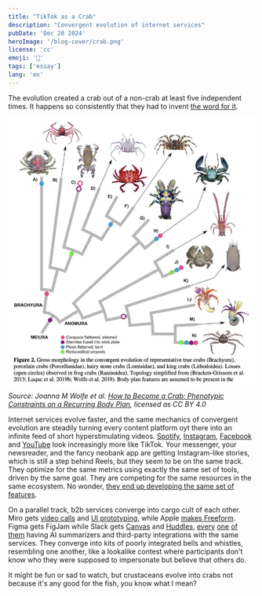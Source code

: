 ```yaml
---
title: "TikTok as a Crab"
description: "Convergent evolution of internet services"
pubDate: 'Dec 20 2024'
heroImage: '/blog-cover/crab.png'
license: 'cc'
emoji: '🦀'
tags: ['essay']
lang: 'en'
---
```

The evolution created a crab out of a non-crab at least five independent times. It happens so consistently that they had to invent [the word for it](https://en.wikipedia.org/wiki/Carcinisation).

_![Gross morphology in the convergent evolution of representative true crabs, porcelain crabs, hairy stone crabs, and king crabs.](../../blog-images/crab/crab-morphology.png)
Source: Joanna M Wolfe et al. [How to Become a Crab: Phenotypic Constraints on a Recurring Body Plan](https://www.researchgate.net/publication/347928262_How_to_Become_a_Crab_Phenotypic_Constraints_on_a_Recurring_Body_Plan), licensed as CC BY 4.0_

Internet services evolve faster, and the same mechanics of convergent evolution are steadily turning every content platform oyt there into an infinite feed of short hyperstimulating videos. [Spotify](https://www.theverge.com/2023/3/8/23630821/spotify-design-home-music-podcasts-audiobooks-app), [Instagram](https://www.vice.com/en/article/instagram-tiktok-video-meta/), [Facebook](https://www.cbc.ca/news/business/tiktok-instagram-1.6534633) and [YouTube](https://techcrunch.com/2024/10/03/youtube-takes-on-tiktok-with-longer-shorts-templates-trends-and-more/) look increasingly more like TikTok. Your messenger, your newsreader, and the fancy neobank app are getting Instagram-like stories, which is still a step behind Reels, but they seem to be on the same track. They optimize for the same metrics using exactly the same set of tools, driven by the same goal. They are competing for the same resources in the same ecosystem. No wonder, [they end up developing the same set of features](/blog/you-resist/).

On a parallel track, b2b services converge into cargo cult of each other. Miro gets [video calls](https://help.miro.com/hc/en-us/articles/21992143796754-Video-calls-BETA) and [UI prototyping](https://miro.com/prototyping/), while Apple [makes Freeform](https://www.apple.com/newsroom/2022/12/apple-launches-freeform-a-powerful-new-app-designed-for-creative-collaboration/). Figma gets FigJam while Slack gets [Canvas](https://slack.com/intl/en-gb/features/canvas) and [Huddles](https://slack.com/intl/en-gb/features/huddles), [every](https://slack.com/intl/en-gb/features/ai) [one](https://miro.com/ai/) [of](https://www.notion.com/help/guides/category/ai) [them](https://www.figma.com/ai/) having AI summarizers and third-party integrations with the same services. They converge into kits of poorly integrated bells and whistles, resembling one another, like a lookalike contest where participants don't know who they were supposed to impersonate but believe that others do.

It might be fun or sad to watch, but crustaceans evolve into crabs not because it's any good for the fish, you know what I mean?